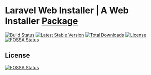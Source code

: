 # Laravel Web Installer | A Web Installer [Package](https://packagist.org/packages/turahe/laravel-installer)

[![Build Status](https://travis-ci.org/turahe/laravel-installer.svg?branch=master)](https://travis-ci.org/turahe/laravel-installer)
[![Latest Stable Version](https://poser.pugx.org/turahe/laravel-installer/v)](//packagist.org/packages/turahe/laravel-installer)
[![Total Downloads](https://poser.pugx.org/turahe/laravel-installer/downloads)](//packagist.org/packages/turahe/laravel-installer)
[![License](https://poser.pugx.org/turahe/laravel-installer/license)](//packagist.org/packages/turahe/laravel-installer)
[![FOSSA Status](https://app.fossa.com/api/projects/git%2Bgithub.com%2Fturahe%2Flaravel-installer.svg?type=shield)](https://app.fossa.com/projects/git%2Bgithub.com%2Fturahe%2Flaravel-installer?ref=badge_shield)


## License
[![FOSSA Status](https://app.fossa.com/api/projects/git%2Bgithub.com%2Fturahe%2Flaravel-installer.svg?type=large)](https://app.fossa.com/projects/git%2Bgithub.com%2Fturahe%2Flaravel-installer?ref=badge_large)